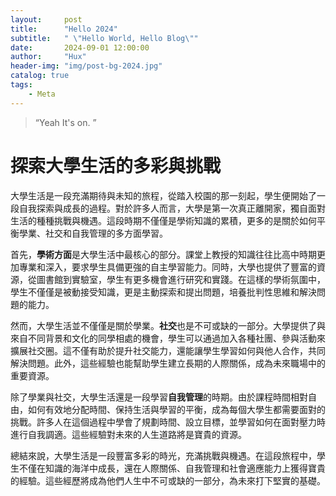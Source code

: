 ```yaml
---
layout:     post
title:      "Hello 2024"
subtitle:   " \"Hello World, Hello Blog\""
date:       2024-09-01 12:00:00
author:     "Hux"
header-img: "img/post-bg-2024.jpg"
catalog: true
tags:
    - Meta
---
```


> “Yeah It's on. ”

# 探索大學生活的多彩與挑戰

大學生活是一段充滿期待與未知的旅程，從踏入校園的那一刻起，學生便開始了一段自我探索與成長的過程。對於許多人而言，大學是第一次真正離開家，獨自面對生活的種種挑戰與機遇。這段時期不僅僅是學術知識的累積，更多的是關於如何平衡學業、社交和自我管理的多方面學習。

首先，**學術方面**是大學生活中最核心的部分。課堂上教授的知識往往比高中時期更加專業和深入，要求學生具備更強的自主學習能力。同時，大學也提供了豐富的資源，從圖書館到實驗室，學生有更多機會進行研究和實踐。在這樣的學術氛圍中，學生不僅僅是被動接受知識，更是主動探索和提出問題，培養批判性思維和解決問題的能力。

然而，大學生活並不僅僅是關於學業。**社交**也是不可或缺的一部分。大學提供了與來自不同背景和文化的同學相處的機會，學生可以通過加入各種社團、參與活動來擴展社交圈。這不僅有助於提升社交能力，還能讓學生學習如何與他人合作，共同解決問題。此外，這些經驗也能幫助學生建立長期的人際關係，成為未來職場中的重要資源。

除了學業與社交，大學生活還是一段學習**自我管理**的時期。由於課程時間相對自由，如何有效地分配時間、保持生活與學習的平衡，成為每個大學生都需要面對的挑戰。許多人在這個過程中學會了規劃時間、設立目標，並學習如何在面對壓力時進行自我調適。這些經驗對未來的人生道路將是寶貴的資源。

總結來說，大學生活是一段豐富多彩的時光，充滿挑戰與機遇。在這段旅程中，學生不僅在知識的海洋中成長，還在人際關係、自我管理和社會適應能力上獲得寶貴的經驗。這些經歷將成為他們人生中不可或缺的一部分，為未來打下堅實的基礎。
